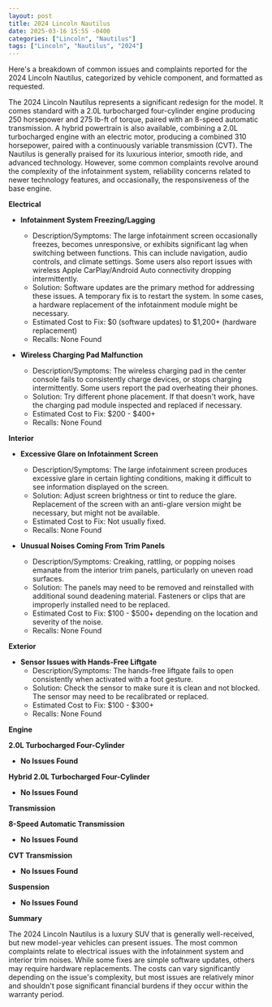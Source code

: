 ```yaml
---
layout: post
title: 2024 Lincoln Nautilus
date: 2025-03-16 15:55 -0400
categories: ["Lincoln", "Nautilus"]
tags: ["Lincoln", "Nautilus", "2024"]
---
```

Here's a breakdown of common issues and complaints reported for the 2024 Lincoln Nautilus, categorized by vehicle component, and formatted as requested.

The 2024 Lincoln Nautilus represents a significant redesign for the model. It comes standard with a 2.0L turbocharged four-cylinder engine producing 250 horsepower and 275 lb-ft of torque, paired with an 8-speed automatic transmission. A hybrid powertrain is also available, combining a 2.0L turbocharged engine with an electric motor, producing a combined 310 horsepower, paired with a continuously variable transmission (CVT). The Nautilus is generally praised for its luxurious interior, smooth ride, and advanced technology. However, some common complaints revolve around the complexity of the infotainment system, reliability concerns related to newer technology features, and occasionally, the responsiveness of the base engine.

**Electrical**

* **Infotainment System Freezing/Lagging**
    * Description/Symptoms: The large infotainment screen occasionally freezes, becomes unresponsive, or exhibits significant lag when switching between functions. This can include navigation, audio controls, and climate settings. Some users also report issues with wireless Apple CarPlay/Android Auto connectivity dropping intermittently.
    * Solution: Software updates are the primary method for addressing these issues. A temporary fix is to restart the system. In some cases, a hardware replacement of the infotainment module might be necessary.
    * Estimated Cost to Fix: $0 (software updates) to $1,200+ (hardware replacement)
    * Recalls: None Found

* **Wireless Charging Pad Malfunction**
    * Description/Symptoms: The wireless charging pad in the center console fails to consistently charge devices, or stops charging intermittently. Some users report the pad overheating their phones.
    * Solution: Try different phone placement. If that doesn't work, have the charging pad module inspected and replaced if necessary.
    * Estimated Cost to Fix: $200 - $400+
    * Recalls: None Found

**Interior**

* **Excessive Glare on Infotainment Screen**
    * Description/Symptoms: The large infotainment screen produces excessive glare in certain lighting conditions, making it difficult to see information displayed on the screen.
    * Solution: Adjust screen brightness or tint to reduce the glare. Replacement of the screen with an anti-glare version might be necessary, but might not be available.
    * Estimated Cost to Fix: Not usually fixed.
    * Recalls: None Found

* **Unusual Noises Coming From Trim Panels**
    * Description/Symptoms: Creaking, rattling, or popping noises emanate from the interior trim panels, particularly on uneven road surfaces.
    * Solution: The panels may need to be removed and reinstalled with additional sound deadening material. Fasteners or clips that are improperly installed need to be replaced.
    * Estimated Cost to Fix: $100 - $500+ depending on the location and severity of the noise.
    * Recalls: None Found

**Exterior**

* **Sensor Issues with Hands-Free Liftgate**
    * Description/Symptoms: The hands-free liftgate fails to open consistently when activated with a foot gesture.
    * Solution: Check the sensor to make sure it is clean and not blocked. The sensor may need to be recalibrated or replaced.
    * Estimated Cost to Fix: $100 - $300+
    * Recalls: None Found

**Engine**

**2.0L Turbocharged Four-Cylinder**
* **No Issues Found**

**Hybrid 2.0L Turbocharged Four-Cylinder**
* **No Issues Found**

**Transmission**

**8-Speed Automatic Transmission**
* **No Issues Found**

**CVT Transmission**
* **No Issues Found**

**Suspension**

* **No Issues Found**

**Summary**

The 2024 Lincoln Nautilus is a luxury SUV that is generally well-received, but new model-year vehicles can present issues. The most common complaints relate to electrical issues with the infotainment system and interior trim noises. While some fixes are simple software updates, others may require hardware replacements. The costs can vary significantly depending on the issue's complexity, but most issues are relatively minor and shouldn't pose significant financial burdens if they occur within the warranty period.


